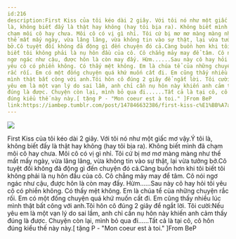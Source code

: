 ```yaml
---
id:216
description:First Kiss của tôi kéo dài 2 giây. Với tôi nó như một giấc mơ vậy.Ý tôi
là, không biết đấy là thật hay không (hay tôi bịa ra). Không biết mình đã
chạm môi cô hay chưa. Môi cô có vị gì nhỉ. Tôi cứ bị mơ mơ màng màng như
thế mất mấy ngày, vừa lâng lâng, vừa không tin vào sự thật, lại vừa tưởng
bở.Cô tuyệt đối không đả động gì đến chuyện đó cả.Càng buồn hơn khi tôi
biết tôi không phải là nụ hôn đầu của cô. Cô chẳng mảy may để tâm. Cô nói
ngơ ngác như cậu, được hôn là còn may đấy. Hừm......Sau này cô hay hỏi tôi
yêu cô có phiền không. Có thấy mệt không. Em là chúa tể của những chuyện
rắc rối. Em có một đống chuyện quá khứ muốn cất đi. Em cũng thấy nhiều lúc
mình thật bất công với anh.Tôi hôn cô đúng 2 giây để ngắt lời. Tôi cười:Nếu
yêu em là một vạn lý do sai lầm, anh chỉ cần nụ hôn này khiến anh cảm thấy
đúng là được. Chuyện còn lại, mình bỏ qua đi......Tất cả là tại cô, cô hôn
đúng kiểu thế này này.[ tặng P - "Mon coeur est à toi." ]From BeP
link:https://iambep.tumblr.com/post/147846632386/first-kiss-c%E1%BB%A7a-t%C3%B4i-k%C3%A9o-d%C3%A0i-2-gi%C3%A2y-v%E1%BB%9Bi-t%C3%B4i-n%C3%B3-nh%C6%B0
---
```


![](https://64.media.tumblr.com/2cc4a9ff35fd5cc6f64dd03891e39eb4/tumblr_oarukosWBX1u3a9rjo1_500.gifv)

First Kiss của tôi kéo dài 2 giây. Với tôi nó như một giấc mơ vậy.Ý tôi
là, không biết đấy là thật hay không (hay tôi bịa ra). Không biết mình đã
chạm môi cô hay chưa. Môi cô có vị gì nhỉ. Tôi cứ bị mơ mơ màng màng như
thế mất mấy ngày, vừa lâng lâng, vừa không tin vào sự thật, lại vừa tưởng
bở.Cô tuyệt đối không đả động gì đến chuyện đó cả.Càng buồn hơn khi tôi
biết tôi không phải là nụ hôn đầu của cô. Cô chẳng mảy may để tâm. Cô nói
ngơ ngác như cậu, được hôn là còn may đấy. Hừm......Sau này cô hay hỏi tôi
yêu cô có phiền không. Có thấy mệt không. Em là chúa tể của những chuyện
rắc rối. Em có một đống chuyện quá khứ muốn cất đi. Em cũng thấy nhiều lúc
mình thật bất công với anh.Tôi hôn cô đúng 2 giây để ngắt lời. Tôi cười:Nếu
yêu em là một vạn lý do sai lầm, anh chỉ cần nụ hôn này khiến anh cảm thấy
đúng là được. Chuyện còn lại, mình bỏ qua đi......Tất cả là tại cô, cô hôn
đúng kiểu thế này này.[ tặng P - "Mon coeur est à toi." ]From BeP